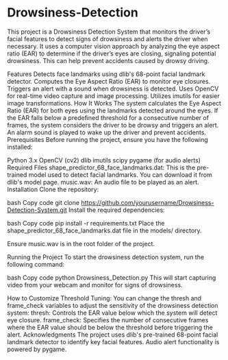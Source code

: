 # Drowsiness-Detection
This project is a Drowsiness Detection System that monitors the driver’s facial features to detect signs of drowsiness and alerts the driver when necessary. It uses a computer vision approach by analyzing the eye aspect ratio (EAR) to determine if the driver’s eyes are closing, signaling potential drowsiness. This can help prevent accidents caused by drowsy driving.

Features
Detects face landmarks using dlib's 68-point facial landmark detector.
Computes the Eye Aspect Ratio (EAR) to monitor eye closures.
Triggers an alert with a sound when drowsiness is detected.
Uses OpenCV for real-time video capture and image processing.
Utilizes imutils for easier image transformations.
How It Works
The system calculates the Eye Aspect Ratio (EAR) for both eyes using the landmarks detected around the eyes.
If the EAR falls below a predefined threshold for a consecutive number of frames, the system considers the driver to be drowsy and triggers an alert.
An alarm sound is played to wake up the driver and prevent accidents.
Prerequisites
Before running the project, ensure you have the following installed:

Python 3.x
OpenCV (cv2)
dlib
imutils
scipy
pygame (for audio alerts)
Required Files
shape_predictor_68_face_landmarks.dat: This is the pre-trained model used to detect facial landmarks. You can download it from dlib's model page.
music.wav: An audio file to be played as an alert.
Installation
Clone the repository:

bash
Copy code
git clone https://github.com/yourusername/Drowsiness-Detection-System.git
Install the required dependencies:

bash
Copy code
pip install -r requirements.txt
Place the shape_predictor_68_face_landmarks.dat file in the models/ directory.

Ensure music.wav is in the root folder of the project.

Running the Project
To start the drowsiness detection system, run the following command:

bash
Copy code
python Drowsiness_Detection.py
This will start capturing video from your webcam and monitor for signs of drowsiness.

How to Customize
Threshold Tuning: You can change the thresh and frame_check variables to adjust the sensitivity of the drowsiness detection system:
thresh: Controls the EAR value below which the system will detect eye closure.
frame_check: Specifies the number of consecutive frames where the EAR value should be below the threshold before triggering the alert.
Acknowledgments
The project uses dlib's pre-trained 68-point facial landmark detector to identify key facial features.
Audio alert functionality is powered by pygame.
